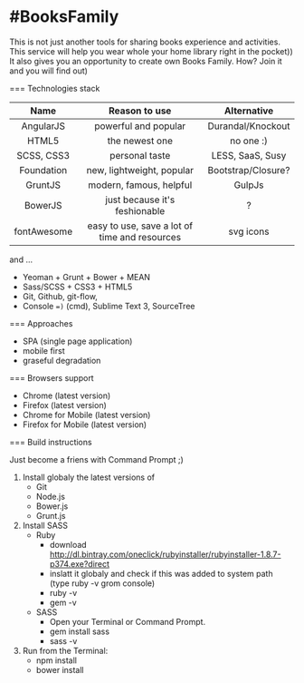 #BooksFamily
===========

This is not just another tools for sharing books experience and activities. This service will help you wear whole your home library right in the pocket)) It also gives you an opportunity to create own Books Family. How? Join it and you will find out)

===
Technologies stack

| Name      |     Reason to use      |  Alternative |
|:-----------:|:----------------------:|:-------------:|
| AngularJS | powerful and popular | Durandal/Knockout|
| HTML5 | the newest one | no one :) |
| SCSS, CSS3 | personal taste | LESS, SaaS, Susy|
| Foundation | new, lightweight, popular | Bootstrap/Closure? |
| GruntJS | modern, famous, helpful | GulpJs |
| BowerJS | just because it's feshionable | ? |
| fontAwesome | easy to use, save a lot of time and resources| svg icons |

and ... 
- Yeoman + Grunt + Bower + MEAN 
- Sass/SCSS + CSS3 + HTML5
- Git, Github, git-flow, 
- Console `=)` (cmd), Sublime Text 3, SourceTree

===
Approaches

- SPA (single page application)
- mobile first
- graseful degradation


===
Browsers support

- Chrome (latest version)
- Firefox (latest version)
- Chrome for Mobile (latest version)
- Firefox for Mobile (latest version)


===
Build instructions

Just become a friens with Command Prompt ;)

1. Install globaly the latest versions of 
	- Git
	- Node.js
	- Bower.js
	- Grunt.js
2. Install SASS
	- Ruby 
		- download http://dl.bintray.com/oneclick/rubyinstaller/rubyinstaller-1.8.7-p374.exe?direct
		- inslatt it globaly and check if this was added to system path (type ruby -v grom console)
		- ruby -v
		- gem -v
	- SASS
		- Open your Terminal or Command Prompt.
		- gem install sass
		- sass -v
3. Run from the Terminal:
	- npm install
	- bower install
